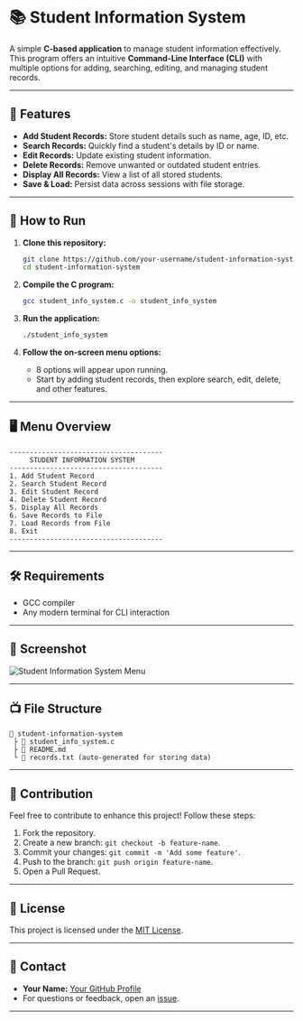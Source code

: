 # 📚 Student Information System

A simple **C-based application** to manage student information effectively. This program offers an intuitive **Command-Line Interface (CLI)** with multiple options for adding, searching, editing, and managing student records.

---

## 🌟 Features

- **Add Student Records:** Store student details such as name, age, ID, etc.
- **Search Records:** Quickly find a student's details by ID or name.
- **Edit Records:** Update existing student information.
- **Delete Records:** Remove unwanted or outdated student entries.
- **Display All Records:** View a list of all stored students.
- **Save & Load:** Persist data across sessions with file storage.

---

## 🚀 How to Run

1. **Clone this repository:**
   ```bash
   git clone https://github.com/your-username/student-information-system.git
   cd student-information-system
   ```

2. **Compile the C program:**
   ```bash
   gcc student_info_system.c -o student_info_system
   ```

3. **Run the application:**
   ```bash
   ./student_info_system
   ```

4. **Follow the on-screen menu options:**
   - 8 options will appear upon running.
   - Start by adding student records, then explore search, edit, delete, and other features.

---

## 🖥️ Menu Overview

```text
--------------------------------------
     STUDENT INFORMATION SYSTEM
--------------------------------------
1. Add Student Record
2. Search Student Record
3. Edit Student Record
4. Delete Student Record
5. Display All Records
6. Save Records to File
7. Load Records from File
8. Exit
--------------------------------------
```

---

## 🛠️ Requirements

- GCC compiler
- Any modern terminal for CLI interaction

---

## 📸 Screenshot

![Student Information System Menu](https://github.com/user-attachments/assets/ceb45b54-38f3-48b8-8a49-26fd7c5fbf1c)

---

## 📺 File Structure

```plaintext
📆 student-information-system
 ├ 📏 student_info_system.c
 ├ 📏 README.md
 └ 📏 records.txt (auto-generated for storing data)
```

---

## 🙌 Contribution

Feel free to contribute to enhance this project! Follow these steps:
1. Fork the repository.
2. Create a new branch: `git checkout -b feature-name`.
3. Commit your changes: `git commit -m 'Add some feature'`.
4. Push to the branch: `git push origin feature-name`.
5. Open a Pull Request.

---

## 📄 License

This project is licensed under the [MIT License](LICENSE).

---

## 💬 Contact

- **Your Name:** [Your GitHub Profile](https://github.com/your-username)
- For questions or feedback, open an [issue](https://github.com/your-username/student-information-system/issues).

---
